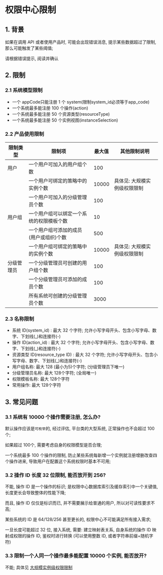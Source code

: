# 权限中心限制

## 1. 背景

如果在调用 API 或者使用产品时, 可能会出现错误消息, 提示某些数据超过了限制, 那么可能触发了某些阈值;

请根据错误提示, 阅读并确认

## 2. 限制


### 2.1 系统模型限制

- 一个 appCode只能注册 1 个 system(限制system_id必须等于app_code)
- 一个系统最多能注册 100 个操作(action)
- 一个系统最多能注册 50 个资源类型(resourceType)
- 一个系统最多能注册 50 个实例视图(instanceSelection)

### 2.2 产品使用限制

| 限制类型 | 限制项 | 最大值 | 其他限制说明 |
| ------ | ------ | ------ | ------ |
| 用户 | 一个用户可加入的用户组个数 | 100 | |
| | 一个用户可绑定的策略中的实例个数 | 10000 | 具体见: 大规模实例级权限限制 |
| | 一个用户可加入的分级管理员个数 | 100 | |
| 用户组 | 一个用户组可以绑定一个系统的权限模板个数 | 10 | |
| | 一个用户组可添加的成员(用户或组织)个数 | 500 | |
| | 一个用户组可绑定的策略中的实例个数 | 10000 | 具体见: 大规模实例级权限限制 |
|分级管理员 | 一个分级管理员可创建的用户组个数 | 100 | |
| | 一个分级管理员可添加的成员个数 | 100 | |
| | 所有系统可创建的分级管理员个数 | 3000 | |


### 2.3 名称限制

- 系统 ID(system_id) :  最大 32 个字符; 允许小写字母开头、包含小写字母、数字、下划线(_)和连接符(-)
- 操作 ID(action_id) : 最大 32 个字符; 允许小写字母开头、包含小写字母、数字、下划线(_)和连接符(-)
- 资源类型 ID(resource_type ID) : 最大 32 个字符; 允许小写字母开头、包含小写字母、数字、下划线(_)和连接符(-)
- 用户组名称: 最大 128 (最小为5)个字符; (分级管理员下唯一)
- 分级管理员名称: 最大 128个字符; (全局唯一)
- 权限模板名称: 最大 128个字符
- 常用操作: 最大 128个字符

## 3. 常见问题

### 3.1 系统有 10000 个操作需要注册, 怎么办? 

默认操作应该是`可枚举`的, 经过评估, 平台类的大型系统, 正常操作也不会超过 100 个; 

如果超过 100个, 需要考虑自身的权限模型是否合理;

一个系统最多 100 个操作的限制, 防止某些系统每新增一个实例就注册增删改查四个操作进来, 导致用户在配置这个系统权限时基本不可用;


### 3.2 操作 ID 长度 32 位限制, 能否放开到 256?

不能, 操作 ID 是一个操作的标识;  是权限中心数据库索引及缓存索引中一个关键值, 长度更长会导致整体的性能下降;

而且, 操作 ID 仅仅是标识而已, 并不需要展示给普通的用户, 所以对可读性要求不高;

某些系统的 ID 是 64/128/256 甚至更长的, 权限中心不可能满足所有接入需求; 

一旦长度可能超过 32 位, 接入系统, 需要: 建立映射表关系, 自身系统的操作 ID 映射成权限的操作 ID, 鉴权时进行转换 (可以使用整数 ID, 或者字符串前缀+随机字符)

### 3.3 限制一个人同一个操作最多能配置 10000 个实例, 能否放开?

不能; 具体见 [大规模实例级权限限制](06-LargeScaleInstances.md)




